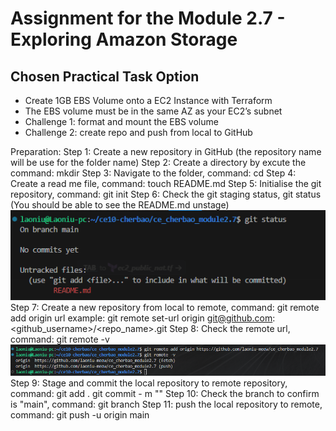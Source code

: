 # Assignment for the Module 2.7 - Exploring Amazon Storage

## Chosen Practical Task Option

- Create 1GB EBS Volume onto a EC2 Instance with Terraform
- The EBS volume must be in the same AZ as your EC2’s subnet
- Challenge 1: format and mount the EBS volume
- Challenge 2: create repo and push from local to GitHub

Preparation:
Step 1: Create a new repository in GitHub (the repository name will be use for the folder name)
Step 2: Create a directory by excute the command: mkdir <foldername>
Step 3: Navigate to the folder, command: cd <foldername>
Step 4: Create a read me file, command: touch README.md
Step 5: Initialise the git repository, command: git init
Step 6: Check the git staging status, git status (You should be able to see the README.md unstage)
![Alt text](/public/command_git_status.png)
Step 7: Create a new repository from local to remote, command: git remote add origin <github url>
url example: git remote set-url origin git@github.com:<github_username>/<repo_name>.git
Step 8: Check the remote url, command: git remote -v
![Alt text](/public/command_git_remote.png)
Step 9: Stage and commit the local repository to remote repository, command:
git add .
git commit - m "<commit message>"
Step 10: Check the branch to confirm is "main", command: git branch
Step 11: push the local repository to remote, command: git push -u origin main
